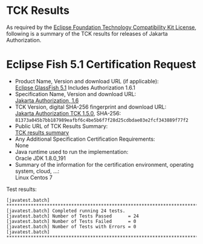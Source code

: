 TCK Results
===========

As required by the
[Eclipse Foundation Technology Compatibility Kit License](https://www.eclipse.org/legal/tck.php),
following is a summary of the TCK results for releases of Jakarta Authorization.

# Eclipse Fish 5.1 Certification Request

- Product Name, Version and download URL (if applicable): <br/>
  [Eclipse GlassFish 5.1](https://www.eclipse.org/downloads/download.php?file=/glassfish/glassfish-5.1.0.zip)
  Includes Authorization 1.6.1
- Specification Name, Version and download URL: <br/>
  [Jakarta Authorization, 1.6](https://jakarta.ee/specifications/authorization/1.6/)
- TCK Version, digital SHA-256 fingerprint and download URL: <br/>
  [Jakarta Authorization TCK 1.5.0](http://download.eclipse.org/ee4j/jakartaee-tck/jakartaee8-eftl/promoted/eclipse-authorization-tck-1.5.0.zip), SHA-256: `81373a045b7bb187989eafbf6c4be5b6f7f28d25cdbdae03e2fcf343889f77f2`
- Public URL of TCK Results Summary: <br/>
  [TCK results summary](TCK-Results.html)
- Any Additional Specification Certification Requirements: <br/>
  None
- Java runtime used to run the implementation: <br/>
  Oracle JDK 1.8.0_191
- Summary of the information for the certification environment, operating system, cloud, ...: <br/>
  Linux Centos 7


Test results:

```
[javatest.batch] ********************************************************************************
[javatest.batch] Completed running 24 tests.
[javatest.batch] Number of Tests Passed      = 24
[javatest.batch] Number of Tests Failed      = 0
[javatest.batch] Number of Tests with Errors = 0
[javatest.batch] ********************************************************************************
```
